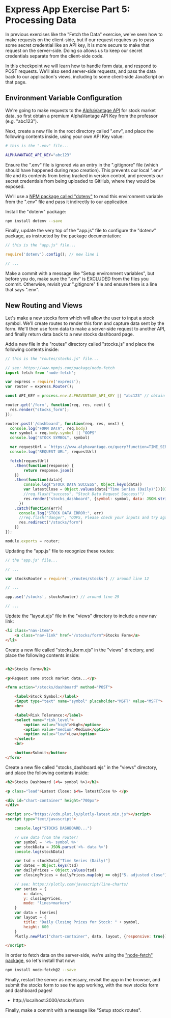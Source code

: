 # Express App Exercise Part 5: Processing Data

In previous exercises like the "Fetch the Data" exercise, we've seen how to make requests on the client-side, but if our request requires us to pass some secret credential like an API key, it is more secure to make that request on the server-side. Doing so allows us to keep our secret credentials separate from the client-side code.

In this checkpoint we will learn how to handle form data, and respond to POST requests. We'll also send server-side requests, and pass the data back to our application's views, including to some client-side JavaScript on that page.

## Environment Variable Configuration

We're going to make requests to the [AlphaVantage API](https://www.alphavantage.co) for stock market data, so first obtain a premium AlphaVantage API Key from the professor (e.g. "abc123").

Next, create a new file in the root directory called ".env", and place the following contents inside, using your own API Key value:

```sh
# this is the ".env" file...

ALPHAVANTAGE_API_KEY="abc123"
```

Ensure the ".env" file is ignored via an entry in the ".gitignore" file (which should have happened during repo creation). This prevents our local ".env" file and its contents from being tracked in version control, and prevents our secret credentials from being uploaded to GitHub, where they would be exposed.

We'll use a [NPM package called "dotenv"](https://github.com/motdotla/dotenv#readme) to read this environment variable from the ".env" file and pass it indirectly to our application.

Install the "dotenv" package:

```sh
npm install dotenv --save
```

Finally, update the very top of the "app.js" file to configure the "dotenv" package, as instructed by the package documentation:

```js
// this is the "app.js" file...

require('dotenv').config(); // new line 1

// ...
```

Make a commit with a message like "Setup environment variables", but before you do, make sure the ".env" is EXCLUDED from the files you commit. Otherwise, revisit your ".gitignore" file and ensure there is a line that says ".env".

## New Routing and Views

Let's make a new stocks form which will allow the user to input a stock symbol. We'll create routes to render this form and capture data sent by the form. We'll then use form data to make a server-side request to another API, and finally return data back to a new stocks dashboard page.

Add a new file in the "routes" directory called "stocks.js" and place the following contents inside:

```js
// this is the "routes/stocks.js" file...

// see: https://www.npmjs.com/package/node-fetch
import fetch from 'node-fetch';

var express = require('express');
var router = express.Router();

const API_KEY = process.env.ALPHAVANTAGE_API_KEY || "abc123" // obtain your own api key and set via environment variable

router.get('/form', function(req, res, next) {
  res.render("stocks_form");
});

router.post('/dashboard', function(req, res, next) {
  console.log("FORM DATA", req.body)
  var symbol = req.body.symbol || "OOPS"
  console.log("STOCK SYMBOL", symbol)

  var requestUrl = `https://www.alphavantage.co/query?function=TIME_SERIES_DAILY_ADJUSTED&symbol=${symbol}&apikey=${API_KEY}` // using string interpolation here, but you could alternatively do concatenation with + operators
  console.log("REQUEST URL", requestUrl)

  fetch(requestUrl)
    .then(function(response) {
        return response.json()
    })
    .then(function(data){
        console.log("STOCK DATA SUCCESS", Object.keys(data))
        var latestClose = Object.values(data["Time Series (Daily)"])[0]["5. adjusted close"]
        //req.flash("success", "Stock Data Request Success!")
        res.render("stocks_dashboard", {symbol: symbol, data: JSON.stringify(data), latestClose: latestClose});
      })
    .catch(function(err){
      console.log("STOCK DATA ERROR:", err)
      //req.flash("danger", "OOPS, Please check your inputs and try again.")
      res.redirect("/stocks/form")
    })
});

module.exports = router;
```

Updating the "app.js" file to recognize these routes:

```js
// the "app.js" file...

// ...

var stocksRouter = require('./routes/stocks') // around line 12

// ...

app.use('/stocks', stocksRouter) // around line 29

// ...
```

Update the "layout.ejs" file in the "views" directory to include a new nav link:

```html
<li class="nav-item">
    <a class="nav-link" href="/stocks/form">Stocks Form</a>
</li>
```

Create a new file called "stocks_form.ejs" in the "views" directory, and place the following contents inside:

```html

<h2>Stocks Form</h2>

<p>Request some stock market data...</p>

<form action="/stocks/dashboard" method="POST">

    <label>Stock Symbol:</label>
    <input type="text" name="symbol" placeholder="MSFT" value="MSFT">
    <br>

    <label>Risk Tolerance:</label>
    <select name="risk_level">
        <option value="high">High</option>
        <option value="medium">Medium</option>
        <option value="low">Low</option>
    </select>
    <br>

    <button>Submit</button>
</form>
```

Create a new file called "stocks_dashboard.ejs" in the "views" directory, and place the following contents inside:


```html
<h2>Stocks Dashboard (<%= symbol %>)</h2>

<p class="lead">Latest Close: $<%= latestClose %> </p>

<div id="chart-container" height="700px">
</div>

<script src="https://cdn.plot.ly/plotly-latest.min.js"></script>
<script type="text/javascript">

    console.log("STOCKS DASHBOARD...")

    // use data from the router!
    var symbol = '<%- symbol %>'
    var stockData = JSON.parse('<%- data %>')
    console.log(stockData)

    var tsd = stockData["Time Series (Daily)"]
    var dates = Object.keys(tsd)
    var dailyPrices = Object.values(tsd)
    var closingPrices = dailyPrices.map(obj => obj["5. adjusted close"])

    // see: https://plotly.com/javascript/line-charts/
    var series = {
        x: dates,
        y: closingPrices,
        mode: "lines+markers"
    }
    var data = [series]
    var layout = {
        title: "Daily Closing Prices for Stock: " + symbol,
        height: 600
    }
    Plotly.newPlot("chart-container", data, layout, {responsive: true})

</script>

```

In order to fetch data on the server-side, we're using the ["node-fetch" package](https://www.npmjs.com/package/node-fetch), so let's install that now:

```sh
npm install node-fetch@2 --save
```

Finally, restart the server as necessary, revisit the app in the browser, and submit the stocks form to see the app working, with the new stocks form and dashboard pages!

  + http://localhost:3000/stocks/form

Finally, make a commit with a message like "Setup stock routes".
